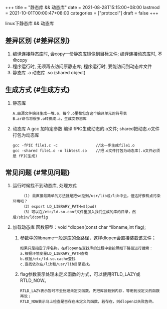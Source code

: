 +++
title = "静态库 && 动态库"
date = 2021-08-28T15:15:00+08:00
lastmod = 2021-10-01T00:00:47+08:00
categories = ["protocol"]
draft = false
+++

linux下静态库 && 动态库

<!--more-->


## 差异区别 {#差异区别}

1.  编译连接静态库时, 会copy一份静态库镜像到目标文件;
    编译连接动态库时, 不会copy
2.  程序运行时, 无须再去访问原静态库;
    程序运行时, 要能访问到动态库文件
3.  静态库 .a
    动态库 .so (shared object)


## 生成方式 {#生成方式}

1.  静态库

    ```text
    A.由源文件编译生成一堆.o，每个.o里都包含这个编译单元的符号表
    B.ar命令将很多.o转换成.a，生成文静态库
    ```

2.  动态库
    A.gcc 加特定参数 编译 fPIC生成动态的.o文件; shared把动态.o文件打包为动态库

    ```text
    gcc -fPIC file1.c -c                 //这一步生成file1.o
    gcc -shared file1.o -o libtest.so    //把.o文件打包为动态库(.o文件必须是 fPIC生成)
    ```


## 常见问题 {#常见问题}

1.  运行时候找不到动态库, 处理方式

    ```text
        （1) 最直接最简单的方法就是把so拉到/usr/lib或/lib中去，但这好像有点污染环境吧？
        （2）export LD_LIBRARY_PATH=$(pwd)
        （3）可以在/etc/ld.so.conf文件里加入我们生成的库的目录，然后/sbin/ldconfig
    ```
2.  加载动态库
    函数原型：void \*dlopen(const char \*libname,int flag);
    1.  参数中的libname一般是库的全路径，这样dlopen会直接装载该文件；

        ```text
        如果只是指定了库名称，在dlopen在查找库的过程中会按照如下路径进行搜索：
        a.根据环境变量LD_LIBRARY_PATH查找
        b.根据/etc/ld.so.cache查找
        c.查找依次在/lib和/usr/lib目录查找。
        ```
    2.  flag参数表示处理未定义函数的方式，可以使用RTLD\_LAZY或RTLD\_NOW。

        ```text
        RTLD_LAZY表示暂时不去处理未定义函数，先把库装载到内存，等用到没定义的函数再说；
        RTLD_NOW表示马上检查是否存在未定义的函数，若存在，则dlopen以失败告终。
        ```